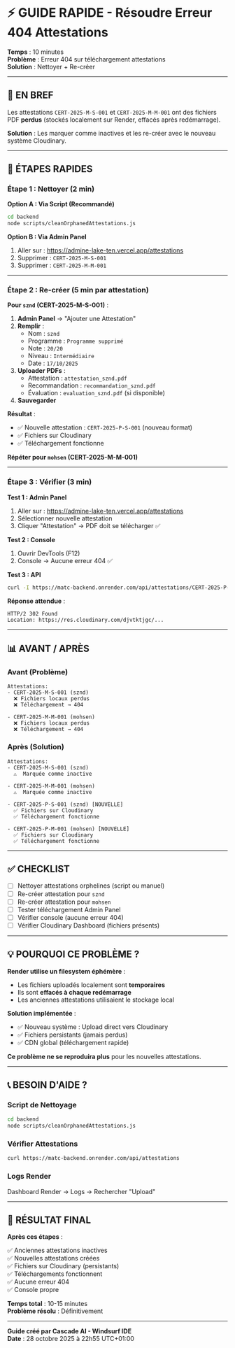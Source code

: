 # ⚡ GUIDE RAPIDE - Résoudre Erreur 404 Attestations

**Temps** : 10 minutes  
**Problème** : Erreur 404 sur téléchargement attestations  
**Solution** : Nettoyer + Re-créer  

---

## 🎯 EN BREF

Les attestations `CERT-2025-M-S-001` et `CERT-2025-M-M-001` ont des fichiers PDF **perdus** (stockés localement sur Render, effacés après redémarrage).

**Solution** : Les marquer comme inactives et les re-créer avec le nouveau système Cloudinary.

---

## 🚀 ÉTAPES RAPIDES

### Étape 1 : Nettoyer (2 min)

**Option A : Via Script (Recommandé)**

```bash
cd backend
node scripts/cleanOrphanedAttestations.js
```

**Option B : Via Admin Panel**

1. Aller sur : https://admine-lake-ten.vercel.app/attestations
2. Supprimer : `CERT-2025-M-S-001`
3. Supprimer : `CERT-2025-M-M-001`

---

### Étape 2 : Re-créer (5 min par attestation)

**Pour `sznd` (CERT-2025-M-S-001)** :

1. **Admin Panel** → "Ajouter une Attestation"
2. **Remplir** :
   - Nom : `sznd`
   - Programme : `Programme supprimé`
   - Note : `20/20`
   - Niveau : `Intermédiaire`
   - Date : `17/10/2025`
3. **Uploader PDFs** :
   - Attestation : `attestation_sznd.pdf`
   - Recommandation : `recommandation_sznd.pdf`
   - Évaluation : `evaluation_sznd.pdf` (si disponible)
4. **Sauvegarder**

**Résultat** :
- ✅ Nouvelle attestation : `CERT-2025-P-S-001` (nouveau format)
- ✅ Fichiers sur Cloudinary
- ✅ Téléchargement fonctionne

**Répéter pour `mohsen` (CERT-2025-M-M-001)**

---

### Étape 3 : Vérifier (3 min)

**Test 1 : Admin Panel**

1. Aller sur : https://admine-lake-ten.vercel.app/attestations
2. Sélectionner nouvelle attestation
3. Cliquer "Attestation" → PDF doit se télécharger ✅

**Test 2 : Console**

1. Ouvrir DevTools (F12)
2. Console → Aucune erreur 404 ✅

**Test 3 : API**

```bash
curl -I https://matc-backend.onrender.com/api/attestations/CERT-2025-P-S-001/download/attestation
```

**Réponse attendue** :
```
HTTP/2 302 Found
Location: https://res.cloudinary.com/djvtktjgc/...
```

---

## 📊 AVANT / APRÈS

### Avant (Problème)

```
Attestations:
- CERT-2025-M-S-001 (sznd)
  ❌ Fichiers locaux perdus
  ❌ Téléchargement → 404

- CERT-2025-M-M-001 (mohsen)
  ❌ Fichiers locaux perdus
  ❌ Téléchargement → 404
```

### Après (Solution)

```
Attestations:
- CERT-2025-M-S-001 (sznd)
  ⚠️  Marquée comme inactive

- CERT-2025-M-M-001 (mohsen)
  ⚠️  Marquée comme inactive

- CERT-2025-P-S-001 (sznd) [NOUVELLE]
  ✅ Fichiers sur Cloudinary
  ✅ Téléchargement fonctionne

- CERT-2025-P-M-001 (mohsen) [NOUVELLE]
  ✅ Fichiers sur Cloudinary
  ✅ Téléchargement fonctionne
```

---

## ✅ CHECKLIST

- [ ] Nettoyer attestations orphelines (script ou manuel)
- [ ] Re-créer attestation pour `sznd`
- [ ] Re-créer attestation pour `mohsen`
- [ ] Tester téléchargement Admin Panel
- [ ] Vérifier console (aucune erreur 404)
- [ ] Vérifier Cloudinary Dashboard (fichiers présents)

---

## 💡 POURQUOI CE PROBLÈME ?

**Render utilise un filesystem éphémère** :
- Les fichiers uploadés localement sont **temporaires**
- Ils sont **effacés à chaque redémarrage**
- Les anciennes attestations utilisaient le stockage local

**Solution implémentée** :
- ✅ Nouveau système : Upload direct vers Cloudinary
- ✅ Fichiers persistants (jamais perdus)
- ✅ CDN global (téléchargement rapide)

**Ce problème ne se reproduira plus** pour les nouvelles attestations.

---

## 📞 BESOIN D'AIDE ?

### Script de Nettoyage

```bash
cd backend
node scripts/cleanOrphanedAttestations.js
```

### Vérifier Attestations

```bash
curl https://matc-backend.onrender.com/api/attestations
```

### Logs Render

Dashboard Render → Logs → Rechercher "Upload"

---

## 🎉 RÉSULTAT FINAL

**Après ces étapes** :

✅ Anciennes attestations inactives  
✅ Nouvelles attestations créées  
✅ Fichiers sur Cloudinary (persistants)  
✅ Téléchargements fonctionnent  
✅ Aucune erreur 404  
✅ Console propre  

**Temps total** : 10-15 minutes  
**Problème résolu** : Définitivement  

---

**Guide créé par Cascade AI - Windsurf IDE**  
**Date** : 28 octobre 2025 à 22h55 UTC+01:00

